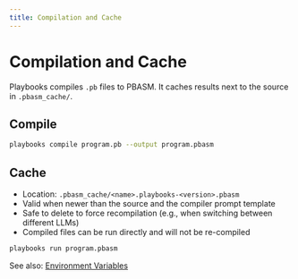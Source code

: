 ```yaml
---
title: Compilation and Cache
---
```


# Compilation and Cache

Playbooks compiles `.pb` files to PBASM. It caches results next to the source in `.pbasm_cache/`.

## Compile

```bash
playbooks compile program.pb --output program.pbasm
```

## Cache

- Location: `.pbasm_cache/<name>.playbooks-<version>.pbasm`
- Valid when newer than the source and the compiler prompt template
- Safe to delete to force recompilation (e.g., when switching between different LLMs)
- Compiled files can be run directly and will not be re-compiled
```bash
playbooks run program.pbasm
```

See also: [Environment Variables](environment-variables.md)

